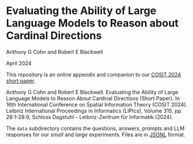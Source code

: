 # Evaluating the Ability of Large Language Models to Reason about Cardinal Directions

Anthony G Cohn and Robert E Blackwell

April 2024

This repository is an online appendix and companion to our [COSIT
2024 short paper](https://doi.org/10.4230/LIPIcs.COSIT.2024.28).

Anthony G Cohn and Robert E Blackwell. Evaluating the Ability of Large
Language Models to Reason About Cardinal Directions (Short Paper). In
16th International Conference on Spatial Information Theory (COSIT
2024). Leibniz International Proceedings in Informatics (LIPIcs),
Volume 315, pp. 28:1-28:9, Schloss Dagstuhl – Leibniz-Zentrum für
Informatik (2024).

The `data` subdirectory contains the questions, answers, prompts and
LLM responses for our _small_ and _large_ experiments. Files are in
[JSONL](https://jsonlines.org/) format.
